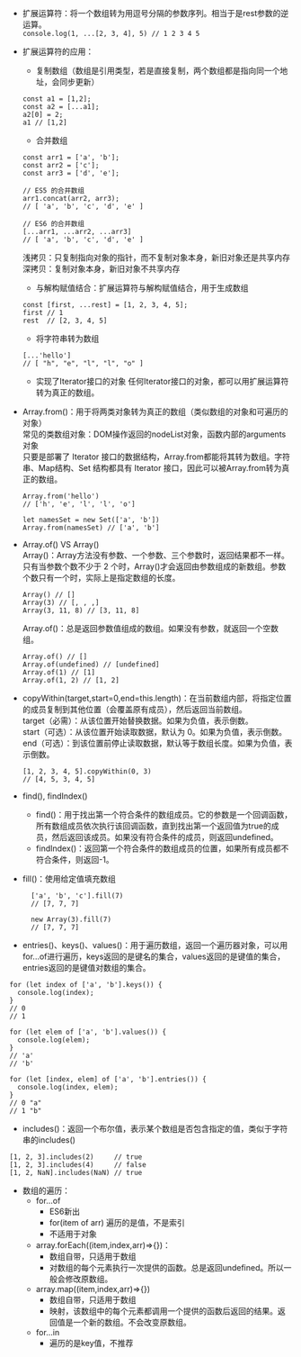 - 扩展运算符：将一个数组转为用逗号分隔的参数序列。相当于是rest参数的逆运算。   
`console.log(1, ...[2, 3, 4], 5) // 1 2 3 4 5 `   
- 扩展运算符的应用：   
  - 复制数组（数组是引用类型，若是直接复制，两个数组都是指向同一个地址，会同步更新）   
  ```
  const a1 = [1,2];
  const a2 = [...a1]; 
  a2[0] = 2;
  a1 // [1,2]
  ```
  - 合并数组   
  ```
  const arr1 = ['a', 'b'];
  const arr2 = ['c'];
  const arr3 = ['d', 'e'];

  // ES5 的合并数组
  arr1.concat(arr2, arr3);
  // [ 'a', 'b', 'c', 'd', 'e' ]

  // ES6 的合并数组
  [...arr1, ...arr2, ...arr3]
  // [ 'a', 'b', 'c', 'd', 'e' ]
  ```

  浅拷贝：只复制指向对象的指针，而不复制对象本身，新旧对象还是共享内存   
  深拷贝：复制对象本身，新旧对象不共享内存
  - 与解构赋值结合：扩展运算符与解构赋值结合，用于生成数组   
  ```
  const [first, ...rest] = [1, 2, 3, 4, 5];
  first // 1
  rest  // [2, 3, 4, 5]
  ```
  - 将字符串转为数组   
  ```
  [...'hello']
  // [ "h", "e", "l", "l", "o" ]
  ```
  - 实现了Iterator接口的对象
  任何Iterator接口的对象，都可以用扩展运算符转为真正的数组。

- Array.from()：用于将两类对象转为真正的数组（类似数组的对象和可遍历的对象）  
  常见的类数组对象：DOM操作返回的nodeList对象，函数内部的arguments对象   
  只要是部署了 Iterator 接口的数据结构，Array.from都能将其转为数组。字符串、Map结构、Set 结构都具有 Iterator 接口，因此可以被Array.from转为真正的数组。   
  ```
  Array.from('hello')
  // ['h', 'e', 'l', 'l', 'o']

  let namesSet = new Set(['a', 'b'])
  Array.from(namesSet) // ['a', 'b']
  ```
- Array.of() VS Array()    
    Array()：Array方法没有参数、一个参数、三个参数时，返回结果都不一样。只有当参数个数不少于 2 个时，Array()才会返回由参数组成的新数组。参数个数只有一个时，实际上是指定数组的长度。
    ```
    Array() // []
    Array(3) // [, , ,]
    Array(3, 11, 8) // [3, 11, 8]
    ```
    Array.of()：总是返回参数值组成的数组。如果没有参数，就返回一个空数组。
    ```
    Array.of() // []
    Array.of(undefined) // [undefined]
    Array.of(1) // [1]
    Array.of(1, 2) // [1, 2]
    ```
- copyWithin(target,start=0,end=this.length)：在当前数组内部，将指定位置的成员复制到其他位置（会覆盖原有成员），然后返回当前数组。   
  target（必需）：从该位置开始替换数据。如果为负值，表示倒数。   
  start（可选）：从该位置开始读取数据，默认为 0。如果为负值，表示倒数。   
  end（可选）：到该位置前停止读取数据，默认等于数组长度。如果为负值，表示倒数。   
  ```
  [1, 2, 3, 4, 5].copyWithin(0, 3)
  // [4, 5, 3, 4, 5]
  ```
- find(), findIndex()
    - find()：用于找出第一个符合条件的数组成员。它的参数是一个回调函数，所有数组成员依次执行该回调函数，直到找出第一个返回值为true的成员，然后返回该成员。如果没有符合条件的成员，则返回undefined。   
    - findIndex()：返回第一个符合条件的数组成员的位置，如果所有成员都不符合条件，则返回-1。
- fill()：使用给定值填充数组   
  ```
    ['a', 'b', 'c'].fill(7)
    // [7, 7, 7]

    new Array(3).fill(7)
    // [7, 7, 7]
  ```
- entries()、keys()、values()：用于遍历数组，返回一个遍历器对象，可以用for...of进行遍历，keys返回的是键名的集合，values返回的是键值的集合，entries返回的是键值对数组的集合。
```
for (let index of ['a', 'b'].keys()) {
  console.log(index);
}
// 0
// 1

for (let elem of ['a', 'b'].values()) {
  console.log(elem);
}
// 'a'
// 'b'

for (let [index, elem] of ['a', 'b'].entries()) {
  console.log(index, elem);
}
// 0 "a"
// 1 "b"
```
- includes()：返回一个布尔值，表示某个数组是否包含指定的值，类似于字符串的includes()
```
[1, 2, 3].includes(2)     // true
[1, 2, 3].includes(4)     // false
[1, 2, NaN].includes(NaN) // true
```
- 数组的遍历：
  - for...of
    - ES6新出
    - for(item of arr) 遍历的是值，不是索引
    - 不适用于对象
  - array.forEach((item,index,arr)=>{})：
    - 数组自带，只适用于数组
    - 对数组的每个元素执行一次提供的函数。总是返回undefined。所以一般会修改原数组。
  - array.map((item,index,arr)=>{})
    - 数组自带，只适用于数组
    - 映射，该数组中的每个元素都调用一个提供的函数后返回的结果。返回值是一个新的数组。不会改变原数组。
  - for...in
    - 遍历的是key值，不推荐
  
